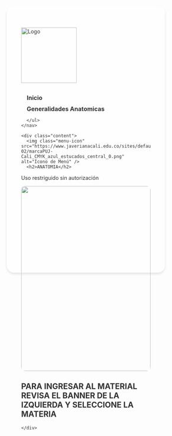 <html lang="es">
<head>
  <meta charset="utf-8">
  <meta name="viewport" content="width=device-width, initial-scale=1">
  <title>Saber Clínico</title>
      <link rel="icon" type="image/png" href="https://png.pngtree.com/png-clipart/20250103/original/pngtree-vector-medical-symbol-of-healthcare-png-image_18976324.png">
  <style type="text/css">
    @import url("https://png.pngtree.com/png-clipart/20250103/original/pngtree-vector-medical-symbol-of-healthcare-png-image_18976324.png");

    * {
      box-sizing: border-box;
      margin: 0;
      padding: 0;
    }

    body {
      font-family: "Nunito", sans-serif;
      background: url('https://img.pikbest.com/backgrounds/20220119/medical-doctor-blue-minimalist-background_6244083.jpg!bw700');
      color: #333;
      display: flex;
      justify-content: center;
      align-items: center;
      min-height: 100vh;
      overflow-x: hidden;
    }

    .container {
      display: flex;
      max-width: 1200px;
      width: 100%;
    }

    .main-menu {
      background-color: rgba(255, 255, 255, 0.8);
      padding: 39px;
      border-radius: 20px;
      width: 350px;
      margin-right: 20px;
      flex-shrink: 0;
      box-shadow: 0 4px 6px rgba(0, 0, 0, 0.1);
    }

    .main-menu h1 {
      font-size: 1.5rem;
      color: #ff4e50;
    }

    .nav-links {
      list-style-type: none;
      padding: 0;
      margin: 10px 0;
    }

    .nav-links li {
      margin-bottom: 10px;
    }

    .nav-links a {
      color: #333;
      font-weight: bold;
      text-decoration: none;
      font-size: 1rem;
      padding: 10px 15px;
      transition: color 0.3s, background 0.3s;
    }

    .nav-links a:hover {
      color: #ff4e50;
      background-color: #fff3f3;
      border-radius: 5px;
    }

    .logo {
      width: 150px;
      margin: 20px 0;
    }

    .content {
      background: rgba(255, 255, 255, 0.8);
      padding: 20px;
      border-radius: 10px;
      flex-grow: 1;
      max-width: 800px;
      box-shadow: 0 2px 10px rgba(0, 0, 0, 0.1);
    }

    .content p {
      font-size: 1.1rem;
      line-height: 1.6;
      margin-bottom: 20px;
    }

    .menu-icon {
      width: 50px;
      margin-top: 20px;
    }
        .main-image img {
      width: 100%;
      border-radius: 10px;
      max-height: 500px;
      object-fit: cover;
    }
  </style>
</head>
<body>
  <div class="container">
    <nav class="main-menu">
      <img class="logo" src="https://ce5ef1ff17.cbaul-cdnwnd.com/4d3d4d1846514b8f7a21f3605ea4570b/200000153-ad744ad746/2.jpg?ph=ce5ef1ff17" alt="Logo" />
      <ul class="nav-links">
         <li><a href="file:///C:/Users/esteban%20laiseca%20hoyo/OneDrive/Escritorio/ARTICULO%20INVESTIGATIVO/CODIGO%20HTML/PAGINA%20ORIGINAL/P%C3%A1gina%20Web%20PRINCIPAL.html">Inicio</a></li>
        <li><a href="https://medsantiago.github.io/Sobreviviendo-PUJ-Sistema-Locomotor-Anatomia-Generalidades-Anatomicas">Generalidades Anatomicas</a></li>

      </ul>
    </nav>

    <div class="content">
      <img class="menu-icon" src="https://www.javerianacali.edu.co/sites/default/files/2023-02/marcaPUJ-Cali_CMYK_azul_estucados_central_0.png" alt="Ícono de Menú" />
      <h2>ANATOMIA</h2>

<p>Uso restriguido sin autorización</p>
<div class="main-image">
      <img src="https://tomi-digital-resources.storage.googleapis.com/images/classes/lessons/lsn-50599-5f3ac0ecc600f.jpeg">
    </div>
<h2>PARA INGRESAR AL MATERIAL REVISA EL BANNER DE LA IZQUIERDA Y SELECCIONE LA MATERIA</h2>

    </div>
  </div>
</body>
</html>
